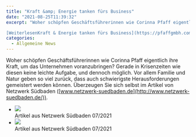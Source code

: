 ```yaml
---
title: "Kraft &amp; Energie tanken fürs Business"
date: "2021-08-25T11:39:32"
excerpt: "Woher schöpfen Geschäftsführerinnen wie Corinna Pfaff eigentlich ihre Kraft, um das Unternehmen voranzubringen? Gerade in Krisenzeiten wie diesen keine leichte Aufgabe, und dennoch möglich. Vor … 

[WeiterlesenKraft & Energie tanken fürs Business](https://pfaffgmbh.com/%5F%5Ftrashed/#more-1026 "Kraft & Energie tanken fürs Business")"
categories:
  - Allgemeine News
---
```

Woher schöpfen Geschäftsführerinnen wie Corinna Pfaff eigentlich ihre Kraft, um das Unternehmen voranzubringen? Gerade in Krisenzeiten wie diesen keine leichte Aufgabe, und dennoch möglich. Vor allem Familie und Natur geben so viel zurück, dass auch schwierigste Herausforderungen gemeistert werden können. Überzeugen Sie sich selbst im Artikel von Netzwerk Südbaden ([www.netzwerk-suedbaden.de](http://www.netzwerk-suedbaden.de/)).

* ![](https://pfaffgmbh.com/wp-content/uploads/2021-08-25-2-1-721x1024.png)  
Artikel aus Netzwerk Südbaden 07/2021
* ![](https://pfaffgmbh.com/wp-content/uploads/2021-08-25-3-719x1024.png)  
Artikel aus Netzwerk Südbaden 07/2021